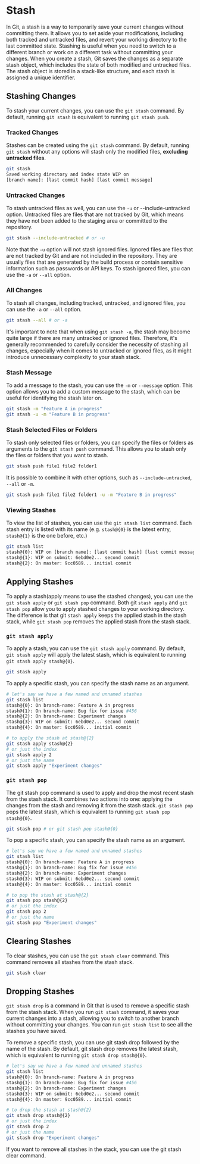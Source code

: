 # Stash

In Git, a stash is a way to temporarily save your current changes without committing them. It allows you to set aside your modifications, including both tracked and untracked files, and revert your working directory to the last committed state. Stashing is useful when you need to switch to a different branch or work on a different task without committing your changes.
When you create a stash, Git saves the changes as a separate stash object, which includes the state of both modified and untracked files. The stash object is stored in a stack-like structure, and each stash is assigned a unique identifier.

## Stashing Changes

To stash your current changes, you can use the `git stash` command. By default, running `git stash` is equivalent to running `git stash push`.

### Tracked Changes

Stashes can be created using the `git stash` command. By default, running `git stash` without any options will stash only the modified files, **excluding untracked files**.

```bash
git stash
Saved working directory and index state WIP on 
[branch name]: [last commit hash] [last commit message] 
```

### Untracked Changes

To stash untracked files as well, you can use the `-u` or --include-untracked option. Untracked files are files that are not tracked by Git, which means they have not been added to the staging area or committed to the repository.

```bash
git stash --include-untracked # or -u
```

Note that the `-u` option will not stash ignored files. Ignored files are files that are not tracked by Git and are not included in the repository. They are usually files that are generated by the build process or contain sensitive information such as passwords or API keys. To stash ignored files, you can use the `-a` or `--all` option.

### All Changes

To stash all changes, including tracked, untracked, and ignored files, you can use the `-a` or `--all` option.

```bash
git stash --all # or -a
```

It's important to note that when using `git stash -a`, the stash may become quite large if there are many untracked or ignored files. Therefore, it's generally recommended to carefully consider the necessity of stashing all changes, especially when it comes to untracked or ignored files, as it might introduce unnecessary complexity to your stash stack.

### Stash Message

To add a message to the stash, you can use the `-m` or `--message` option. This option allows you to add a custom message to the stash, which can be useful for identifying the stash later on.

```bash
git stash -m "Feature A in progress"
git stash -u -m "Feature B in progress"
```

### Stash Selected Files or Folders

To stash only selected files or folders, you can specify the files or folders as arguments to the `git stash push` command. This allows you to stash only the files or folders that you want to stash.

```bash
git stash push file1 file2 folder1
```

It is possible to combine it with other options, such as `--include-untracked`, `--all` or `-m`.

```bash
git stash push file1 file2 folder1 -u -m "Feature B in progress"
```

### Viewing Stashes

To view the list of stashes, you can use the `git stash list` command. Each stash entry is listed with its name (e.g. `stash@{0}` is the latest entry, `stash@{1}` is the one before, etc.)

```bash
git stash list
stash@{0}: WIP on [branch name]: [last commit hash] [last commit message]
stash@{1}: WIP on submit: 6ebd0e2... second commit
stash@{2}: On master: 9cc0589... initial commit
```

## Applying Stashes

To apply a stash(apply means to use the stashed changes), you can use the `git stash apply` or `git stash pop` command. Both git `stash apply` and `git stash pop` allow you to apply stashed changes to your working directory. The difference is that git `stash apply` keeps the applied stash in the stash stack, while `git stash pop` removes the applied stash from the stash stack.

### `git stash apply`

To apply a stash, you can use the `git stash apply` command. By default, `git stash apply` will apply the latest stash, which is equivalent to running `git stash apply stash@{0}`.

```bash
git stash apply
```

To apply a specific stash, you can specify the stash name as an argument.

```bash
# let's say we have a few named and unnamed stashes
git stash list
stash@{0}: On branch-name: Feature A in progress
stash@{1}: On branch-name: Bug fix for issue #456
stash@{2}: On branch-name: Experiment changes
stash@{3}: WIP on submit: 6ebd0e2... second commit
stash@{4}: On master: 9cc0589... initial commit

# to apply the stash at stash@{2}
git stash apply stash@{2}
# or just the index
git stash apply 2
# or just the name
git stash apply "Experiment changes"
```

### `git stash pop`

The git stash pop command is used to apply and drop the most recent stash from the stash stack. It combines two actions into one: applying the changes from the stash and removing it from the stash stack.
`git stash pop` pops the latest stash, which is equivalent to running `git stash pop stash@{0}`.

```bash
git stash pop # or git stash pop stash@{0}
```

To pop a specific stash, you can specify the stash name as an argument.

```bash
# let's say we have a few named and unnamed stashes
git stash list
stash@{0}: On branch-name: Feature A in progress
stash@{1}: On branch-name: Bug fix for issue #456
stash@{2}: On branch-name: Experiment changes
stash@{3}: WIP on submit: 6ebd0e2... second commit
stash@{4}: On master: 9cc0589... initial commit

# to pop the stash at stash@{2}
git stash pop stash@{2}
# or just the index
git stash pop 2
# or just the name
git stash pop "Experiment changes"
```

## Clearing Stashes

To clear stashes, you can use the `git stash clear` command. This command removes all stashes from the stash stack.

```bash
git stash clear
```

## Dropping Stashes

`git stash drop` is a command in Git that is used to remove a specific stash from the stash stack. When you run `git stash` command, it saves your current changes into a stash, allowing you to switch to another branch without committing your changes. You can run `git stash list` to see all the stashes you have saved.

To remove a specific stash, you can use git stash drop followed by the name of the stash. By default, git stash drop removes the latest stash, which is equivalent to running `git stash drop stash@{0}`.

```bash
# let's say we have a few named and unnamed stashes
git stash list
stash@{0}: On branch-name: Feature A in progress
stash@{1}: On branch-name: Bug fix for issue #456
stash@{2}: On branch-name: Experiment changes
stash@{3}: WIP on submit: 6ebd0e2... second commit
stash@{4}: On master: 9cc0589... initial commit

# to drop the stash at stash@{2}
git stash drop stash@{2}
# or just the index
git stash drop 2
# or just the name
git stash drop "Experiment changes"
```

If you want to remove all stashes in the stack, you can use the git stash clear command.
